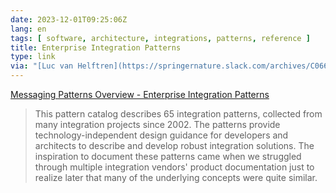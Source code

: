 ```yaml
---
date: 2023-12-01T09:25:06Z
lang: en
tags: [ software, architecture, integrations, patterns, reference ]
title: Enterprise Integration Patterns
type: link
via: "[Luc van Helftren](https://springernature.slack.com/archives/C066R15GZ4Y/p1701428060909659)"
---
```


[Messaging Patterns Overview - Enterprise Integration Patterns](https://www.enterpriseintegrationpatterns.com/patterns/messaging/)

> This pattern catalog describes 65 integration patterns, collected from many integration projects since 2002. The patterns provide technology-independent design guidance for developers and architects to describe and develop robust integration solutions. The inspiration to document these patterns came when we struggled through multiple integration vendors' product documentation just to realize later that many of the underlying concepts were quite similar.

